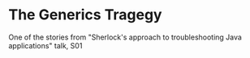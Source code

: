 # The Generics Tragegy
One of the stories from "Sherlock's approach to troubleshooting Java applications" talk, S01 

